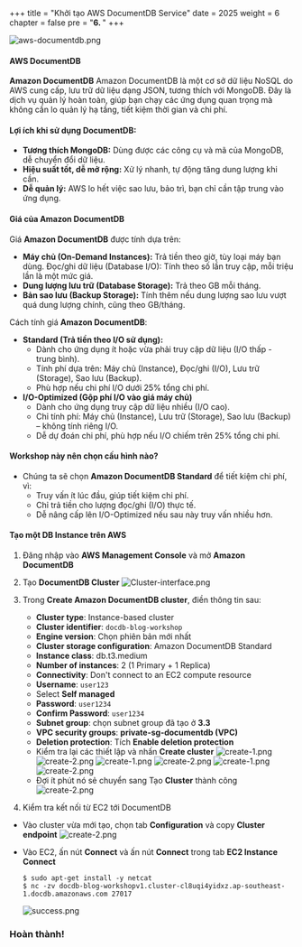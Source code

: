 +++
title = "Khởi tạo AWS DocumentDB Service"
date = 2025
weight = 6
chapter = false
pre = "<b>6. </b>"
+++

![aws-documentdb.png](/images/6-create-document/document-db.jpeg)

#### AWS DocumentDB

**Amazon DocumentDB** Amazon DocumentDB là một cơ sở dữ liệu NoSQL do AWS cung cấp, lưu trữ dữ liệu dạng JSON, tương thích với MongoDB. Đây là dịch vụ quản lý hoàn toàn, giúp bạn chạy các ứng dụng quan trọng mà không cần lo quản lý hạ tầng, tiết kiệm thời gian và chi phí.


#### Lợi ích khi sử dụng DocumentDB:

- **Tương thích MongoDB:** Dùng được các công cụ và mã của MongoDB, dễ chuyển đổi dữ liệu.
- **Hiệu suất tốt, dễ mở rộng:** Xử lý nhanh, tự động tăng dung lượng khi cần.
- **Dễ quản lý:** AWS lo hết việc sao lưu, bảo trì, bạn chỉ cần tập trung vào ứng dụng.

#### Giá của Amazon DocumentDB

Giá **Amazon DocumentDB** được tính dựa trên:
- **Máy chủ (On-Demand Instances):** Trả tiền theo giờ, tùy loại máy bạn dùng.
Đọc/ghi dữ liệu (Database I/O): Tính theo số lần truy cập, mỗi triệu lần là một mức giá.
- **Dung lượng lưu trữ (Database Storage):** Trả theo GB mỗi tháng.
- **Bản sao lưu (Backup Storage):** Tính thêm nếu dung lượng sao lưu vượt quá dung lượng chính, cũng theo GB/tháng.

Cách tính giá **Amazon DocumentDB**:

- **Standard (Trả tiền theo I/O sử dụng):**
    - Dành cho ứng dụng ít hoặc vừa phải truy cập dữ liệu (I/O thấp - trung bình).
    - Tính phí dựa trên: Máy chủ (Instance), Đọc/ghi (I/O), Lưu trữ (Storage), Sao lưu (Backup).
    - Phù hợp nếu chi phí I/O dưới 25% tổng chi phí.
- **I/O-Optimized (Gộp phí I/O vào giá máy chủ)**
    - Dành cho ứng dụng truy cập dữ liệu nhiều (I/O cao).
    - Chỉ tính phí: Máy chủ (Instance), Lưu trữ (Storage), Sao lưu (Backup) – không tính riêng I/O.
    - Dễ dự đoán chi phí, phù hợp nếu I/O chiếm trên 25% tổng chi phí.


#### Workshop này nên chọn cấu hình nào?
- Chúng ta sẽ chọn **Amazon DocumentDB Standard** để tiết kiệm chi phí, vì:
    - Truy vấn ít lúc đầu, giúp tiết kiệm chi phí.
    - Chỉ trả tiền cho lượng đọc/ghi (I/O) thực tế.
    - Dễ nâng cấp lên I/O-Optimized nếu sau này truy vấn nhiều hơn.

#### Tạo một DB Instance trên AWS

1. Đăng nhập vào **AWS Management Console** và mở **Amazon DocumentDB**

2. Tạo **DocumentDB Cluster**
   ![Cluster-interface.png](/images/6-create-documentdb/6.1.png)

3. Trong **Create Amazon DocumentDB cluster**, điền thông tin sau:

   - **Cluster type**: Instance-based cluster
   - **Cluster identifier**: `docdb-blog-workshop`
   - **Engine version**: Chọn phiên bản mới nhất
   - **Cluster storage configuration**: Amazon DocumentDB Standard
   - **Instance class**: db.t3.medium
   - **Number of instances**: 2 (1 Primary + 1 Replica)
   - **Connectivity**: Don't connect to an EC2 compute resource
   - **Username**: `user123`
   - Select **Self managed**
   - **Password**: `user1234`
   - **Confirm Password**: `user1234`
   - **Subnet group**: chọn subnet group đã tạo ở **3.3**
   - **VPC security groups**: **private-sg-documentdb (VPC)**
   - **Deletion protection**: Tích **Enable deletion protection**
   - Kiểm tra lại các thiết lập và nhấn **Create cluster**
     ![create-1.png](/images/6-create-documentdb/6.2.png)
     ![create-2.png](/images/6-create-documentdb/6.3.png)
           ![create-1.png](/images/6-create-documentdb/6.4.png)
     ![create-2.png](/images/6-create-documentdb/6.5.png)
     ![create-1.png](/images/6-create-documentdb/6.6.png)
     ![create-2.png](/images/6-create-documentdb/6.7.png)
   - Đợi ít phút nó sẻ chuyển sang Tạo **Cluster** thành công
     ![create-2.png](/images/6-create-documentdb/6.8.png)

4. Kiểm tra kết nối từ EC2 tới DocumentDB

- Vào cluster vừa mới tạo, chọn tab **Configuration** và copy **Cluster endpoint**
 ![create-2.png](/images/6-create-documentdb/6.9.png)
- Vào EC2, ấn nút **Connect** và ấn nút **Connect** trong tab **EC2 Instance Connect**

    ```shell
    $ sudo apt-get install -y netcat
    $ nc -zv docdb-blog-workshopv1.cluster-cl8uqi4yidxz.ap-southeast-1.docdb.amazonaws.com 27017
    ```

    ![success.png](/images/6-create-documentdb/6.10.png)

### **Hoàn thành!**